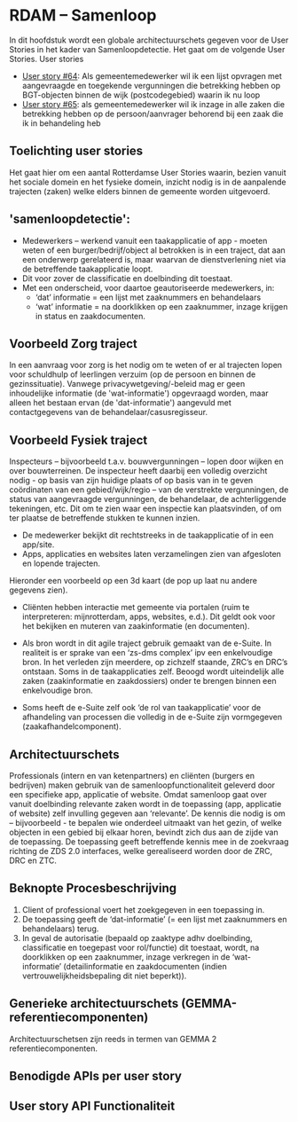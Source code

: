 # RDAM – Samenloop 

In dit hoofdstuk wordt een globale architectuurschets gegeven voor de User Stories in het kader van Samenloopdetectie. Het gaat om de volgende User Stories.
User stories

* [User story #64](https://github.com/VNG-Realisatie/gemma-zaken/issues/64): Als gemeentemedewerker wil ik een lijst opvragen met aangevraagde en toegekende vergunningen die betrekking hebben op BGT-objecten binnen de wijk (postcodegebied) waarin ik nu loop
* [User story #65](https://github.com/VNG-Realisatie/gemma-zaken/issues/65): als gemeentemedewerker wil ik inzage in alle zaken die betrekking hebben op de persoon/aanvrager behorend bij een zaak die ik in behandeling heb 

## Toelichting user stories

Het gaat hier om een aantal Rotterdamse User Stories waarin, bezien vanuit het sociale domein en het fysieke domein, inzicht nodig is in de aanpalende trajecten (zaken) welke elders binnen de gemeente worden uitgevoerd.

## 'samenloopdetectie':
* Medewerkers – werkend vanuit een taakapplicatie of app - moeten weten of een burger/bedrijf/object al betrokken is in een traject, dat aan een onderwerp gerelateerd is, maar waarvan de dienstverlening niet via de betreffende taakapplicatie loopt. 
* Dit voor zover de classificatie en doelbinding dit toestaat. 
* Met een onderscheid, voor daartoe geautoriseerde medewerkers, in:
    * ‘dat’ informatie = een lijst met zaaknummers en behandelaars
    * ‘wat’ informatie = na doorklikken op een zaaknummer, inzage krijgen in status en zaakdocumenten.  

## Voorbeeld Zorg traject

In een aanvraag voor zorg is het nodig om te weten of er al trajecten lopen voor schuldhulp of leerlingen verzuim (op de persoon en binnen de gezinssituatie). Vanwege privacywetgeving/-beleid mag er geen inhoudelijke informatie (de 'wat-informatie') opgevraagd worden, maar alleen het bestaan ervan (de 'dat-informatie') aangevuld met contactgegevens van de behandelaar/casusregisseur. 

## Voorbeeld Fysiek traject

Inspecteurs – bijvoorbeeld t.a.v. bouwvergunningen – lopen door wijken en over bouwterreinen. De inspecteur heeft daarbij een volledig overzicht nodig - op basis van zijn huidige plaats of op basis van in te geven coördinaten van een gebied/wijk/regio – van de verstrekte vergunningen, de status van aangevraagde vergunningen, de behandelaar, de achterliggende tekeningen, etc. Dit om te zien waar een inspectie kan plaatsvinden, of om ter plaatse de betreffende stukken te kunnen inzien. 

* De medewerker bekijkt dit rechtstreeks in de taakapplicatie of in een app/site.
* Apps, applicaties en websites laten verzamelingen zien van afgesloten en lopende trajecten. 

Hieronder een voorbeeld op een 3d kaart (de pop up laat nu andere gegevens zien).
 
* Cliënten hebben interactie met gemeente via portalen (ruim te interpreteren: mijnrotterdam, apps, websites, e.d.). Dit geldt ook voor het bekijken en muteren van zaakinformatie (en documenten).
 
* Als bron wordt in dit agile traject gebruik gemaakt van de e-Suite. 
In realiteit is er sprake van een ‘zs-dms complex’ ipv een enkelvoudige bron. In het verleden zijn meerdere, op zichzelf staande, ZRC’s en DRC’s ontstaan. Soms in de taakapplicaties zelf. Beoogd wordt uiteindelijk alle zaken (zaakinformatie en zaakdossiers) onder te brengen binnen een enkelvoudige bron. 

* Soms heeft de e-Suite zelf ook ‘de rol van taakapplicatie’ voor de afhandeling van processen die volledig in de e-Suite zijn vormgegeven (zaakafhandelcomponent). 

## Architectuurschets

Professionals (intern en van ketenpartners) en cliënten (burgers en bedrijven) maken gebruik van de samenloopfunctionaliteit geleverd door een specifieke app, applicatie of website. Omdat samenloop gaat over vanuit doelbinding relevante zaken wordt in de toepassing (app, applicatie of website) zelf invulling gegeven aan ‘relevante’. De kennis die nodig is om – bijvoorbeeld - te bepalen wie onderdeel uitmaakt van het gezin, of welke objecten in een gebied bij elkaar horen, bevindt zich dus aan de zijde van de toepassing. De toepassing geeft betreffende kennis mee in de zoekvraag richting de ZDS 2.0 interfaces, welke gerealiseerd worden door de ZRC, DRC en ZTC. 

## Beknopte Procesbeschrijving

1.	Client of professional voert het zoekgegeven in een toepassing in.
2.	De toepassing geeft de ‘dat-informatie’ (= een lijst met zaaknummers en behandelaars) terug.
3.	In geval de autorisatie (bepaald op zaaktype adhv doelbinding, classificatie en toegepast voor rol/functie) dit toestaat, wordt, na doorklikken op een zaaknummer, inzage verkregen in de ‘wat-informatie’ (detailinformatie en zaakdocumenten (indien vertrouwelijkheidsbepaling dit niet beperkt)). 

## Generieke architectuurschets (GEMMA-referentiecomponenten)

Architectuurschetsen zijn reeds in termen van GEMMA 2 referentiecomponenten.

## Benodigde APIs per user story

## User story	API	Functionaliteit
		
